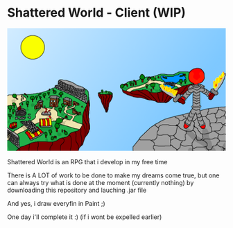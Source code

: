 # Shattered World - Client (WIP)
![](art.png)

Shattered World is an RPG that i develop in my free time

There is A LOT of work to be done to make my dreams come true, but one can always try what is done at the moment (currently nothing) by downloading this repository and lauching .jar file

And yes, i draw everyfin in Paint ;)

One day i'll complete it :) (if i wont be expelled earlier)
